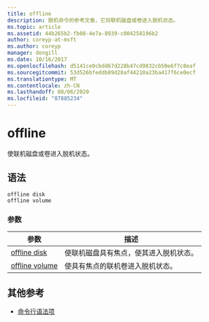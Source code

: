 ```yaml
---
title: offline
description: 脱机命令的参考文章，它将联机磁盘或卷进入脱机状态。
ms.topic: article
ms.assetid: 44b265b2-fb08-4e7a-8939-c004258196b2
author: coreyp-at-msft
ms.author: coreyp
manager: dongill
ms.date: 10/16/2017
ms.openlocfilehash: d5141ce0cbdd67d228b47cd9832cb50e6f7c8eaf
ms.sourcegitcommit: 53d526bfeddb89d28af44210a23ba417f6ce0ecf
ms.translationtype: MT
ms.contentlocale: zh-CN
ms.lasthandoff: 08/06/2020
ms.locfileid: "87885234"
---
```

# <a name="offline"></a>offline

使联机磁盘或卷进入脱机状态。

## <a name="syntax"></a>语法

```
offline disk
offline volume
```

### <a name="parameters"></a>参数

| 参数 | 描述 |
| --------- | ----------- |
| [offline disk](offline-disk.md) | 使联机磁盘具有焦点，使其进入脱机状态。 |
| [offline volume](offline-volume.md) | 使具有焦点的联机卷进入脱机状态。 |

## <a name="additional-references"></a>其他参考

- [命令行语法项](command-line-syntax-key.md)
